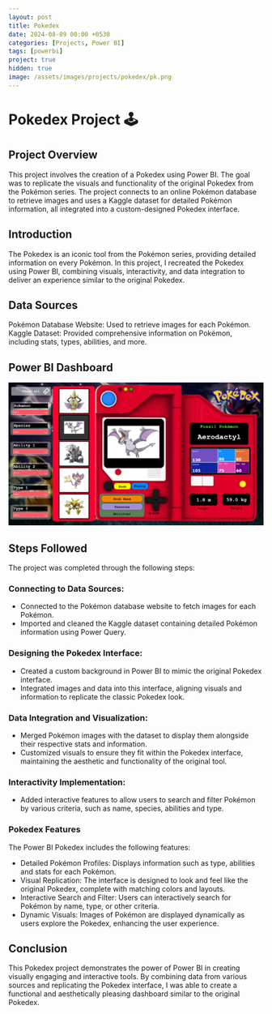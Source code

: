 ```yaml
---
layout: post
title: Pokedex
date: 2024-08-09 00:00 +0530
categories: [Projects, Power BI]
tags: [powerbi]
project: true
hidden: true
image: /assets/images/projects/pokedex/pk.png
---
```


# Pokedex Project 🕹️

## Project Overview
This project involves the creation of a Pokedex using Power BI. The goal was to replicate the visuals and functionality of the original Pokedex from the Pokémon series. The project connects to an online Pokémon database to retrieve images and uses a Kaggle dataset for detailed Pokémon information, all integrated into a custom-designed Pokedex interface.

## Introduction
The Pokedex is an iconic tool from the Pokémon series, providing detailed information on every Pokémon. In this project, I recreated the Pokedex using Power BI, combining visuals, interactivity, and data integration to deliver an experience similar to the original Pokedex.

## Data Sources
Pokémon Database Website: Used to retrieve images for each Pokémon.
Kaggle Dataset: Provided comprehensive information on Pokémon, including stats, types, abilities, and more.

## Power BI Dashboard
![Dashboard](assets/images/projects/pokedex/Pokedex_dashboard.png)

## Steps Followed
The project was completed through the following steps:

### Connecting to Data Sources:
- Connected to the Pokémon database website to fetch images for each Pokémon.
- Imported and cleaned the Kaggle dataset containing detailed Pokémon information using Power Query.

### Designing the Pokedex Interface:
- Created a custom background in Power BI to mimic the original Pokedex interface.
- Integrated images and data into this interface, aligning visuals and information to replicate the classic Pokedex look.

### Data Integration and Visualization:
- Merged Pokémon images with the dataset to display them alongside their respective stats and information.
- Customized visuals to ensure they fit within the Pokedex interface, maintaining the aesthetic and functionality of the original tool.

### Interactivity Implementation:
- Added interactive features to allow users to search and filter Pokémon by various criteria, such as name, species, abilities and type.

### Pokedex Features
The Power BI Pokedex includes the following features:

- Detailed Pokémon Profiles: Displays information such as type, abilities and stats for each Pokémon.
- Visual Replication: The interface is designed to look and feel like the original Pokedex, complete with matching colors and layouts.
- Interactive Search and Filter: Users can interactively search for Pokémon by name, type, or other criteria.
- Dynamic Visuals: Images of Pokémon are displayed dynamically as users explore the Pokedex, enhancing the user experience.

## Conclusion
This Pokedex project demonstrates the power of Power BI in creating visually engaging and interactive tools. By combining data from various sources and replicating the Pokedex interface, I was able to create a functional and aesthetically pleasing dashboard similar to the original Pokedex.
